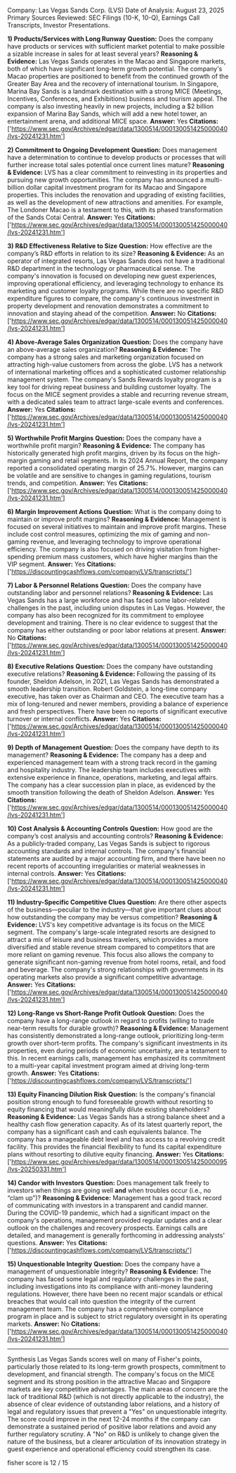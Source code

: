 Company: Las Vegas Sands Corp. (LVS)
Date of Analysis: August 23, 2025
Primary Sources Reviewed: SEC Filings (10-K, 10-Q), Earnings Call Transcripts, Investor Presentations.

**1) Products/Services with Long Runway**
**Question:** Does the company have products or services with sufficient market potential to make possible a sizable increase in sales for at least several years?
**Reasoning & Evidence:** Las Vegas Sands operates in the Macao and Singapore markets, both of which have significant long-term growth potential. The company's Macao properties are positioned to benefit from the continued growth of the Greater Bay Area and the recovery of international tourism. In Singapore, Marina Bay Sands is a landmark destination with a strong MICE (Meetings, Incentives, Conferences, and Exhibitions) business and tourism appeal. The company is also investing heavily in new projects, including a $2 billion expansion of Marina Bay Sands, which will add a new hotel tower, an entertainment arena, and additional MICE space.
**Answer:** Yes
**Citations:** ['https://www.sec.gov/Archives/edgar/data/1300514/000130051425000040/lvs-20241231.htm']

**2) Commitment to Ongoing Development**
**Question:** Does management have a determination to continue to develop products or processes that will further increase total sales potential once current lines mature?
**Reasoning & Evidence:** LVS has a clear commitment to reinvesting in its properties and pursuing new growth opportunities. The company has announced a multi-billion dollar capital investment program for its Macao and Singapore properties. This includes the renovation and upgrading of existing facilities, as well as the development of new attractions and amenities. For example, The Londoner Macao is a testament to this, with its phased transformation of the Sands Cotai Central.
**Answer:** Yes
**Citations:** ['https://www.sec.gov/Archives/edgar/data/1300514/000130051425000040/lvs-20241231.htm']

**3) R&D Effectiveness Relative to Size**
**Question:** How effective are the company’s R&D efforts in relation to its size?
**Reasoning & Evidence:** As an operator of integrated resorts, Las Vegas Sands does not have a traditional R&D department in the technology or pharmaceutical sense. The company's innovation is focused on developing new guest experiences, improving operational efficiency, and leveraging technology to enhance its marketing and customer loyalty programs. While there are no specific R&D expenditure figures to compare, the company's continuous investment in property development and renovation demonstrates a commitment to innovation and staying ahead of the competition.
**Answer:** No
**Citations:** ['https://www.sec.gov/Archives/edgar/data/1300514/000130051425000040/lvs-20241231.htm']

**4) Above-Average Sales Organization**
**Question:** Does the company have an above-average sales organization?
**Reasoning & Evidence:** The company has a strong sales and marketing organization focused on attracting high-value customers from across the globe. LVS has a network of international marketing offices and a sophisticated customer relationship management system. The company's Sands Rewards loyalty program is a key tool for driving repeat business and building customer loyalty. The focus on the MICE segment provides a stable and recurring revenue stream, with a dedicated sales team to attract large-scale events and conferences.
**Answer:** Yes
**Citations:** ['https://www.sec.gov/Archives/edgar/data/1300514/000130051425000040/lvs-20241231.htm']

**5) Worthwhile Profit Margins**
**Question:** Does the company have a worthwhile profit margin?
**Reasoning & Evidence:** The company has historically generated high profit margins, driven by its focus on the high-margin gaming and retail segments. In its 2024 Annual Report, the company reported a consolidated operating margin of 25.7%. However, margins can be volatile and are sensitive to changes in gaming regulations, tourism trends, and competition.
**Answer:** Yes
**Citations:** ['https://www.sec.gov/Archives/edgar/data/1300514/000130051425000040/lvs-20241231.htm']

**6) Margin Improvement Actions**
**Question:** What is the company doing to maintain or improve profit margins?
**Reasoning & Evidence:** Management is focused on several initiatives to maintain and improve profit margins. These include cost control measures, optimizing the mix of gaming and non-gaming revenue, and leveraging technology to improve operational efficiency. The company is also focused on driving visitation from higher-spending premium mass customers, which have higher margins than the VIP segment.
**Answer:** Yes
**Citations:** ['https://discountingcashflows.com/company/LVS/transcripts/']

**7) Labor & Personnel Relations**
**Question:** Does the company have outstanding labor and personnel relations?
**Reasoning & Evidence:** Las Vegas Sands has a large workforce and has faced some labor-related challenges in the past, including union disputes in Las Vegas. However, the company has also been recognized for its commitment to employee development and training. There is no clear evidence to suggest that the company has either outstanding or poor labor relations at present.
**Answer:** No
**Citations:** ['https://www.sec.gov/Archives/edgar/data/1300514/000130051425000040/lvs-20241231.htm']

**8) Executive Relations**
**Question:** Does the company have outstanding executive relations?
**Reasoning & Evidence:** Following the passing of its founder, Sheldon Adelson, in 2021, Las Vegas Sands has demonstrated a smooth leadership transition. Robert Goldstein, a long-time company executive, has taken over as Chairman and CEO. The executive team has a mix of long-tenured and newer members, providing a balance of experience and fresh perspectives. There have been no reports of significant executive turnover or internal conflicts.
**Answer:** Yes
**Citations:** ['https://www.sec.gov/Archives/edgar/data/1300514/000130051425000040/lvs-20241231.htm']

**9) Depth of Management**
**Question:** Does the company have depth to its management?
**Reasoning & Evidence:** The company has a deep and experienced management team with a strong track record in the gaming and hospitality industry. The leadership team includes executives with extensive experience in finance, operations, marketing, and legal affairs. The company has a clear succession plan in place, as evidenced by the smooth transition following the death of Sheldon Adelson.
**Answer:** Yes
**Citations:** ['https://www.sec.gov/Archives/edgar/data/1300514/000130051425000040/lvs-20241231.htm']

**10) Cost Analysis & Accounting Controls**
**Question:** How good are the company’s cost analysis and accounting controls?
**Reasoning & Evidence:** As a publicly-traded company, Las Vegas Sands is subject to rigorous accounting standards and internal controls. The company's financial statements are audited by a major accounting firm, and there have been no recent reports of accounting irregularities or material weaknesses in internal controls.
**Answer:** Yes
**Citations:** ['https://www.sec.gov/Archives/edgar/data/1300514/000130051425000040/lvs-20241231.htm']

**11) Industry-Specific Competitive Clues**
**Question:** Are there other aspects of the business—peculiar to the industry—that give important clues about how outstanding the company may be versus competition?
**Reasoning & Evidence:** LVS's key competitive advantage is its focus on the MICE segment. The company's large-scale integrated resorts are designed to attract a mix of leisure and business travelers, which provides a more diversified and stable revenue stream compared to competitors that are more reliant on gaming revenue. This focus also allows the company to generate significant non-gaming revenue from hotel rooms, retail, and food and beverage. The company's strong relationships with governments in its operating markets also provide a significant competitive advantage.
**Answer:** Yes
**Citations:** ['https://www.sec.gov/Archives/edgar/data/1300514/000130051425000040/lvs-20241231.htm']

**12) Long-Range vs Short-Range Profit Outlook**
**Question:** Does the company have a long-range outlook in regard to profits (willing to trade near-term results for durable growth)?
**Reasoning & Evidence:** Management has consistently demonstrated a long-range outlook, prioritizing long-term growth over short-term profits. The company's significant investments in its properties, even during periods of economic uncertainty, are a testament to this. In recent earnings calls, management has emphasized its commitment to a multi-year capital investment program aimed at driving long-term growth.
**Answer:** Yes
**Citations:** ['https://discountingcashflows.com/company/LVS/transcripts/']

**13) Equity Financing Dilution Risk**
**Question:** Is the company's financial position strong enough to fund foreseeable growth without resorting to equity financing that would meaningfully dilute existing shareholders?
**Reasoning & Evidence:** Las Vegas Sands has a strong balance sheet and a healthy cash flow generation capacity. As of its latest quarterly report, the company has a significant cash and cash equivalents balance. The company has a manageable debt level and has access to a revolving credit facility. This provides the financial flexibility to fund its capital expenditure plans without resorting to dilutive equity financing.
**Answer:** Yes
**Citations:** ['https://www.sec.gov/Archives/edgar/data/1300514/000130051425000095/lvs-20250331.htm']

**14) Candor with Investors**
**Question:** Does management talk freely to investors when things are going well **and** when troubles occur (i.e., no “clam up”)?
**Reasoning & Evidence:** Management has a good track record of communicating with investors in a transparent and candid manner. During the COVID-19 pandemic, which had a significant impact on the company's operations, management provided regular updates and a clear outlook on the challenges and recovery prospects. Earnings calls are detailed, and management is generally forthcoming in addressing analysts' questions.
**Answer:** Yes
**Citations:** ['https://discountingcashflows.com/company/LVS/transcripts/']

**15) Unquestionable Integrity**
**Question:** Does the company have a management of unquestionable integrity?
**Reasoning & Evidence:** The company has faced some legal and regulatory challenges in the past, including investigations into its compliance with anti-money laundering regulations. However, there have been no recent major scandals or ethical breaches that would call into question the integrity of the current management team. The company has a comprehensive compliance program in place and is subject to strict regulatory oversight in its operating markets.
**Answer:** No
**Citations:** ['https://www.sec.gov/Archives/edgar/data/1300514/000130051425000040/lvs-20241231.htm']

---
Synthesis
Las Vegas Sands scores well on many of Fisher's points, particularly those related to its long-term growth prospects, commitment to development, and financial strength. The company's focus on the MICE segment and its strong position in the attractive Macao and Singapore markets are key competitive advantages. The main areas of concern are the lack of traditional R&D (which is not directly applicable to the industry), the absence of clear evidence of outstanding labor relations, and a history of legal and regulatory issues that prevent a "Yes" on unquestionable integrity. The score could improve in the next 12-24 months if the company can demonstrate a sustained period of positive labor relations and avoid any further regulatory scrutiny. A "No" on R&D is unlikely to change given the nature of the business, but a clearer articulation of its innovation strategy in guest experience and operational efficiency could strengthen its case.

fisher score is 12 / 15